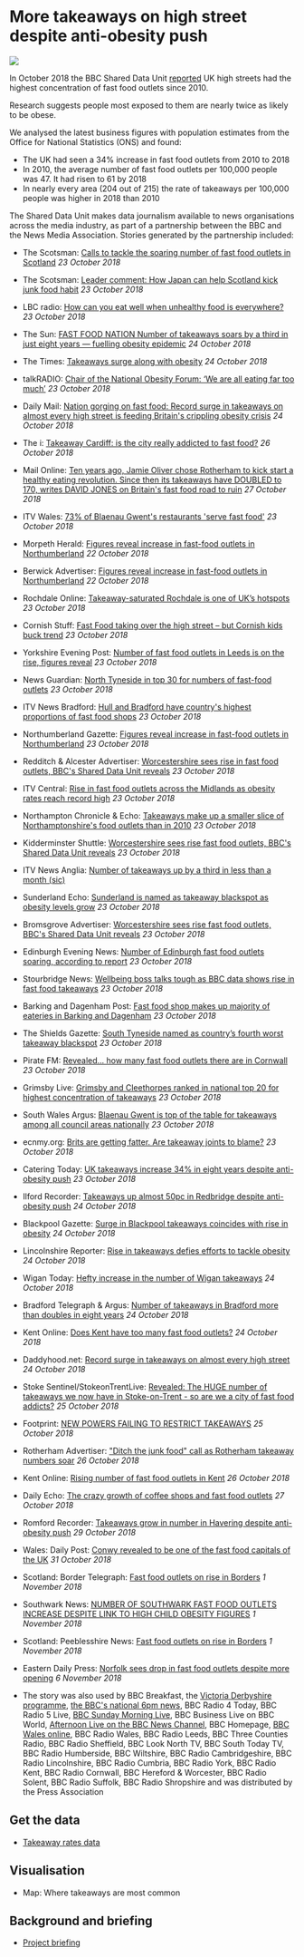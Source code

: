 # More takeaways on high street despite anti-obesity push

![](https://ichef.bbci.co.uk/news/660/cpsprodpb/595C/production/_103967822_gettyimages-951506644.jpg)

In October 2018 the BBC Shared Data Unit [reported](https://www.bbc.co.uk/news/uk-45875294) UK high streets had the highest concentration of fast food outlets since 2010.

Research suggests people most exposed to them are nearly twice as likely to be obese.

We analysed the latest business figures with population estimates from the Office for National Statistics (ONS) and found:

- The UK had seen a 34% increase in fast food outlets from 2010 to 2018
- In 2010, the average number of fast food outlets per 100,000 people was 47. It had risen to 61 by 2018
- In nearly every area (204 out of 215) the rate of takeaways per 100,000 people was higher in 2018 than 2010

The Shared Data Unit makes data journalism available to news organisations across the media industry, as part of a partnership between the BBC and the News Media Association. Stories generated by the partnership included:

* The Scotsman: [Calls to tackle the soaring number of fast food outlets in Scotland](https://www.scotsman.com/news/health/calls-to-tackle-the-soaring-number-of-fast-food-outlets-in-scotland-1-4818401) *23 October 2018*
* The Scotsman: [Leader comment: How Japan can help Scotland kick junk food habit](https://www.scotsman.com/news/opinion/leader-comment-how-japan-can-help-scotland-kick-junk-food-habit-1-4818389) *23 October 2018*
* LBC radio: [How can you eat well when unhealthy food is everywhere?](https://twitter.com/LBC/status/1054750993345380352) *23 October 2018*
* The Sun: [FAST FOOD NATION Number of takeaways soars by a third in just eight years — fuelling obesity epidemic](https://www.thesun.co.uk/news/7567910/obesity-epidemic-takeaway-fears/) *24 October 2018*
* The Times: [Takeaways surge along with obesity](https://www.thetimes.co.uk/article/takeaways-surge-along-with-obesity-c5l9bfpzc) *24 October 2018*
* talkRADIO: [Chair of the National Obesity Forum: ‘We are all eating far too much’](https://talkradio.co.uk/news/chair-national-obesity-forum-we-are-all-eating-far-too-much-18102328462#C5hUD8WGCP58VscO.99) *23 October 2018*
* Daily Mail: [Nation gorging on fast food: Record surge in takeaways on almost every high street is feeding Britain's crippling obesity crisis](https://www.dailymail.co.uk/news/article-6309241/Record-surge-takeaways-high-street-feeding-Britains-crippling-obesity-crisis.html) *24 October 2018*
* The i: [Takeaway Cardiff: is the city really addicted to fast food?](https://inews.co.uk/news/long-reads/takeaway-cardiff-addicted-fast-food/) *26 October 2018*
* Mail Online: [Ten years ago, Jamie Oliver chose Rotherham to kick start a healthy eating revolution. Since then its takeaways have DOUBLED to 170, writes DAVID JONES on Britain's fast food road to ruin](https://www.dailymail.co.uk/news/article-6322541/DAVID-JONES-Britain-fast-food-track-obesity.html) *27 October 2018*
* ITV Wales: [73% of Blaenau Gwent's restaurants 'serve fast food'](https://www.itv.com/news/wales/2018-10-23/73-of-blaenau-gwents-restaurants-serve-fast-food/) *23 October 2018*
* Morpeth Herald: [Figures reveal increase in fast-food outlets in Northumberland](https://www.morpethherald.co.uk/news/figures-reveal-increase-in-fast-food-outlets-in-northumberland-1-9408492) *22 October 2018*
* Berwick Advertiser: [Figures reveal increase in fast-food outlets in Northumberland](https://www.berwick-advertiser.co.uk/news/figures-reveal-increase-in-fast-food-outlets-in-northumberland-1-4818299) *22 October 2018*
* Rochdale Online: [Takeaway-saturated Rochdale is one of UK’s hotspots](https://www.rochdaleonline.co.uk/news-features/2/news-headlines/123195/takeawaysaturated-rochdale-is-one-of-uk%E2%80%99s-hotspots) *23 October 2018*
* Cornish Stuff: [Fast Food taking over the high street – but Cornish kids buck trend](https://cornishstuff.com/2018/10/23/fast-food-taking-over-the-high-street-but-cornish-kids-buck-trend) *23 October 2018*
* Yorkshire Evening Post: [Number of fast food outlets in Leeds is on the rise, figures reveal](https://www.yorkshireeveningpost.co.uk/news/number-of-fast-food-outlets-in-leeds-is-on-the-rise-figures-reveal-1-9408435) *23 October 2018*
* News Guardian: [North Tyneside in top 30 for numbers of fast-food outlets](https://www.newsguardian.co.uk/news/north-tyneside-in-top-30-for-numbers-of-fast-food-outlets-1-9408500) *23 October 2018*
* ITV News Bradford: [Hull and Bradford have country's highest proportions of fast food shops](https://www.itv.com/news/calendar/2018-10-23/hull-and-bradford-have-one-of-countrys-highest-proportions-of-fast-food-shops/) *23 October 2018*
* Northumberland Gazette: [Figures reveal increase in fast-food outlets in Northumberland](https://www.northumberlandgazette.co.uk/news/figures-reveal-increase-in-fast-food-outlets-in-northumberland-1-9408492https://www.northumberlandgazette.co.uk/news/figures-reveal-increase-in-fast-food-outlets-in-northumberland-1-9408492) *23 October 2018*
* Redditch & Alcester Advertiser: [Worcestershire sees rise in fast food outlets, BBC's Shared Data Unit reveals](https://www.redditchadvertiser.co.uk/news/16999825.worcestershire-sees-rise-in-fast-food-outlets-bbcs-shared-data-unit-reveals/) *23 October 2018*
* ITV Central: [Rise in fast food outlets across the Midlands as obesity rates reach record high](https://www.itv.com/news/central/2018-10-23/rise-in-fast-food-outlets-across-the-midlands-as-obesity-rates-reach-record-high/) *23 October 2018*
* Northampton Chronicle & Echo: [Takeaways make up a smaller slice of Northamptonshire's food outlets than in 2010](https://www.northamptonchron.co.uk/news/takeaways-make-up-a-smaller-slice-of-northamptonshire-s-food-outlets-than-in-2010-1-8678166) *23 October 2018*
* Kidderminster Shuttle: [Worcestershire sees rise fast food outlets, BBC's Shared Data Unit reveals](https://www.kidderminstershuttle.co.uk/news/16999825.worcestershire-sees-rise-fast-food-outlets-bbcs-shared-data-unit-reveals/) *23 October 2018*
* ITV News Anglia: [Number of takeaways up by a third in less than a month (sic)](https://www.itv.com/news/anglia/2018-10-23/number-of-takeaways-up-by-a-third-in-less-than-a-month/)
* Sunderland Echo: [Sunderland is named as takeaway blackspot as obesity levels grow](https://www.sunderlandecho.com/news/health/sunderland-is-named-as-takeaway-blackspot-as-obesity-levels-grow-1-9409043) *23 October 2018*
* Bromsgrove Advertiser: [Worcestershire sees rise fast food outlets, BBC's Shared Data Unit reveals](https://www.bromsgroveadvertiser.co.uk/news/16999825.worcestershire-sees-rise-fast-food-outlets-bbcs-shared-data-unit-reveals/) *23 October 2018*
* Edinburgh Evening News: [Number of Edinburgh fast food outlets soaring, according to report](https://www.edinburghnews.scotsman.com/news/health/number-of-edinburgh-fast-food-outlets-soaring-according-to-report-1-4818437) *23 October 2018*
* Stourbridge News: [Wellbeing boss talks tough as BBC data shows rise in fast food takeaways](https://www.stourbridgenews.co.uk/news/16999682.wellbeing-boss-talks-tough-as-bbc-data-shows-rise-in-fast-food-takeaways/) *23 October 2018*
* Barking and Dagenham Post: [Fast food shop makes up majority of eateries in Barking and Dagenham](http://www.barkinganddagenhampost.co.uk/news/health/fast-food-barking-and-dagenham-junk-food-ons-office-for-national-statistics-1-5747523) *23 October 2018*
* The Shields Gazette: [South Tyneside named as country’s fourth worst takeaway blackspot](https://www.shieldsgazette.com/news/south-tyneside-named-as-country-s-fourth-worst-takeaway-blackspot-1-9409038) *23 October 2018*
* Pirate FM: [Revealed... how many fast food outlets there are in Cornwall](https://www.piratefm.co.uk/news/latest-news/2719192/revealed-how-many-fast-food-outlets-there-are-in-cornwall/) *23 October 2018*
* Grimsby Live: [Grimsby and Cleethorpes ranked in national top 20 for highest concentration of takeaways](https://www.grimsbytelegraph.co.uk/news/grimsby-news/more-takeaways-ever-hit-grimsby-2138768) *23 October 2018*
* South Wales Argus: [Blaenau Gwent is top of the table for takeaways among all council areas nationally](https://www.southwalesargus.co.uk/news/17002175.blaenau-gwent-is-top-of-the-table-for-takeaways/) *23 October 2018*
* ecnmy.org: [Brits are getting fatter. Are takeaway joints to blame?](https://www.ecnmy.org/engage/forget-fried-chicken-says-uk-gov-obesity-not-peng-life/) *23 October 2018*
* Catering Today: [UK takeaways increase 34% in eight years despite anti-obesity push](https://www.cateringtoday.co.uk/news/government/uk-takeaways-increase-34-in-eight-years-despite-anti-obesity-push/) *23 October 2018*
* Ilford Recorder: [Takeaways up almost 50pc in Redbridge despite anti-obesity push](http://www.ilfordrecorder.co.uk/news/takeaways-grow-obesity-redbridge-1-5749035) *24 October 2018*
* Blackpool Gazette: [Surge in Blackpool takeaways coincides with rise in obesity](https://www.blackpoolgazette.co.uk/news/health/surge-in-blackpool-takeaways-coincides-with-rise-in-obesity-1-9411409) *24 October 2018*
* Lincolnshire Reporter: [Rise in takeaways defies efforts to tackle obesity](https://lincolnshirereporter.co.uk/2018/10/rise-in-takeaways-defies-efforts-to-tackle-obesity/) *24 October 2018*
* Wigan Today: [Hefty increase in the number of Wigan takeaways](https://www.wigantoday.net/news/hefty-increase-in-the-number-of-wigan-takeaways-1-9410207) *24 October 2018*
* Bradford Telegraph & Argus: [Number of takeaways in Bradford more than doubles in eight years](https://www.thetelegraphandargus.co.uk/news/17003385.number-of-takeaways-in-bradford-more-than-doubles-in-eight-years/) *24 October 2018*
* Kent Online: [Does Kent have too many fast food outlets?](https://www.kentonline.co.uk/kmtv/video/does-kent-have-too-many-fast-food-outlets-22665/) *24 October 2018*
* Daddyhood.net: [Record surge in takeaways on almost every high street](https://daddyhood.net/record-surge-in-takeaways-on-almost-every-high-street-4489.html) *24 October 2018*
* Stoke Sentinel/StokeonTrentLive: [Revealed: The HUGE number of takeaways we now have in Stoke-on-Trent - so are we a city of fast food addicts?](https://www.stokesentinel.co.uk/news/health/revealed-huge-number-takeaways-now-2143595) *25 October 2018*
* Footprint: [NEW POWERS FAILING TO RESTRICT TAKEAWAYS](http://www.foodservicefootprint.com/news/new-powers-failing-to-restrict-takeaways) *25 October 2018*
* Rotherham Advertiser: ["Ditch the junk food" call as Rotherham takeaway numbers soar](https://www.rotherhamadvertiser.co.uk/news/view,ditch-the-junk-food-call-as-rotherham-takeaway-numbers-soar_29139.htm) *26 October 2018*
* Kent Online: [Rising number of fast food outlets in Kent](https://www.kentonline.co.uk/kent/news/big-rise-in-fast-food-outlets-192218/) *26 October 2018*
* Daily Echo: [The crazy growth of coffee shops and fast food outlets](https://www.bournemouthecho.co.uk/news/17068591.the-crazy-growth-of-coffee-shops-and-fast-food-outlets/) *27 October 2018*
* Romford Recorder: [Takeaways grow in number in Havering despite anti-obesity push](http://www.romfordrecorder.co.uk/news/havering-takeaway-increase-1-5754689) *29 October 2018*
* Wales: Daily Post: [Conwy revealed to be one of the fast food capitals of the UK](https://www.dailypost.co.uk/news/north-wales-news/conwy-revealed-one-fast-food-15348905) *31 October 2018*
* Scotland: Border Telegraph: [Fast food outlets on rise in Borders](https://www.bordertelegraph.com/news/17194767.fast-food-outlets-on-rise-in-borders/?ref=rss) *1 November 2018*
* Southwark News: [NUMBER OF SOUTHWARK FAST FOOD OUTLETS INCREASE DESPITE LINK TO HIGH CHILD OBESITY FIGURES](https://www.southwarknews.co.uk/news/fast-food-takeaway-southwark-increase/) *1 November 2018*
* Scotland: Peeblesshire News: [Fast food outlets on rise in Borders](https://www.peeblesshirenews.com/news/17194769.fast-food-outlets-on-rise-in-borders/) *1 November 2018*
* Eastern Daily Press: [Norfolk sees drop in fast food outlets despite more opening](http://www.edp24.co.uk/news/norfolk-fast-food-restuarants-cafe-1-5766351) *6 November 2018*


* The story was also used by BBC Breakfast, the [Victoria Derbyshire programme](https://drive.google.com/open?id=1cnRYWyza04RB0dSKjj_XMYHcPj2dDM2H), [the BBC's national 6pm news](https://drive.google.com/open?id=1EQbqeQRpDf0TnIBauVtArdQIfdKRuAcj), BBC Radio 4 Today, BBC Radio 5 Live, [BBC Sunday Morning Live](https://drive.google.com/open?id=1MtUIW8nfYa46AqTyr-k1SNvSXEg64zAY), BBC Business Live on BBC World, [Afternoon Live on the BBC News Channel](https://drive.google.com/open?id=1AYa5JYd_4wPhGoJ3uObgu3adfWMTWFDY), BBC Homepage, [BBC Wales online](https://www.bbc.co.uk/news/uk-wales-45943124), BBC Radio Wales, BBC Radio Leeds, BBC Three Counties Radio, BBC Radio Sheffield, BBC Look North TV, BBC South Today TV, BBC Radio Humberside, BBC Wiltshire, BBC Radio Cambridgeshire, BBC Radio Lincolnshire, BBC Radio Cumbria, BBC Radio York, BBC Radio Kent, BBC Radio Cornwall, BBC Hereford & Worcester, BBC Radio Solent, BBC Radio Suffolk, BBC Radio Shropshire and was distributed by the Press Association


## Get the data

* [Takeaway rates data](https://docs.google.com/spreadsheets/d/1v9Cv6wBAAspfUiBQUjAUON1h5GJ5WAO1xZOU3d_URJM/edit#gid=738520790)

## Visualisation

* Map: Where takeaways are most common

## Background and briefing

* [Project briefing](https://docs.google.com/document/d/1R9BEIyhXE4L6gDcihtlWm5kvedWjwt39RzdJUs_wTG4/edit)
